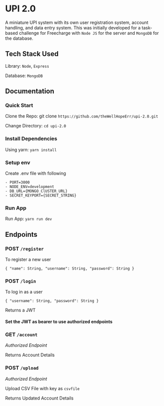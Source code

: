 # UPI 2.0 
A miniature UPI system with its own user registration system, account handling, and data entry system. This was initially developed for a task-based challenge for Freecharge with `Node JS` for the server and `MongoDB` for the database.

## Tech Stack Used

Library: `Node`, `Express`

Database: `MongoDB`

## Documentation

### Quick Start

Clone the Repo: git clone `https://github.com/theWellHopeErr/upi-2.0.git`

Change Directory: `cd upi-2.0`

### Install Dependencies

Using yarn: `yarn install`

### Setup env

Create .env file with following

    - PORT=3000
    - NODE_ENV=development
    - DB_URL={MONGO_ClUSTER_URL}
    - SECRET_KEYPORT={SECRET_STRING}

### Run App

Run App: `yarn run dev`

## Endpoints

### POST `/register`

To register a new user

`{ "name": String, "username": String, "password": String }`

### POST `/login`

To log in as a user

`{ "username": String, "password": String }`

Returns a JWT

#### Set the JWT as bearer to use authorized endpoints

### GET `/account`

_Authorized Endpoint_

Returns Account Details

### POST `/upload`

_Authorized Endpoint_

Upload CSV File with key as `csvfile`

Returns Updated Account Details
